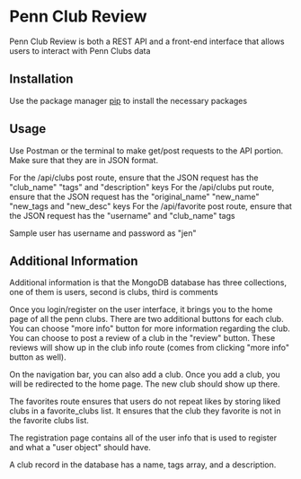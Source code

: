 # Penn Club Review

Penn Club Review is both a REST API and a front-end interface that allows users to interact with Penn Clubs data

## Installation

Use the package manager [pip](https://pip.pypa.io/en/stable/) to install the necessary packages

## Usage

Use Postman or the terminal to make get/post requests to the API portion. Make sure that they are in JSON format. 

For the /api/clubs post route, ensure that the JSON request has the "club_name" "tags" and "description" keys
For the /api/clubs put route, ensure that the JSON request has the "original_name" "new_name" "new_tags and "new_desc" keys
For the /api/favorite post route, ensure that the JSON request has the "username" and "club_name" tags

Sample user has username and password as "jen"

## Additional Information

Additional information is that the MongoDB database has three collections, one of them is users, second is clubs, third is comments

Once you login/register on the user interface, it brings you to the home page of all the penn clubs. There are two additional buttons for each club. You can choose "more info" button for more information regarding the club. You can choose to post a review of a club
in the "review" button. These reviews will show up in the club info route (comes from clicking "more info" button as well).

On the navigation bar, you can also add a club. Once you add a club, you will be redirected to the home page. The new club should show up there. 

The favorites route ensures that users do not repeat likes by storing liked clubs in a favorite_clubs list. It ensures that the club 
they favorite is not in the favorite clubs list. 

The registration page contains all of the user info that is used to register and what a "user object" should have.

A club record in the database has a name, tags array, and a description.

